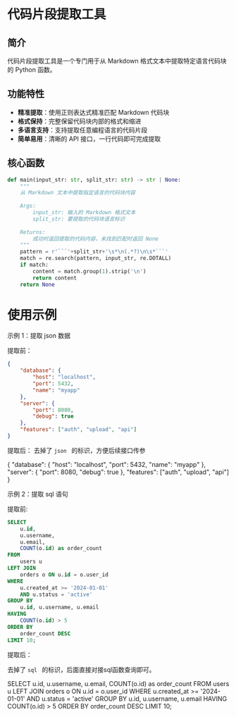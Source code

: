 # 代码片段提取工具

## 简介
代码片段提取工具是一个专门用于从 Markdown 格式文本中提取特定语言代码块的 Python 函数。

## 功能特性
- **精准提取**：使用正则表达式精准匹配 Markdown 代码块
- **格式保持**：完整保留代码块内部的格式和缩进
- **多语言支持**：支持提取任意编程语言的代码片段
- **简单易用**：清晰的 API 接口，一行代码即可完成提取

## 核心函数

```python
def main(input_str: str, split_str: str) -> str | None:
    """
    从 Markdown 文本中提取指定语言的代码块内容
    
    Args:
        input_str: 输入的 Markdown 格式文本
        split_str: 要提取的代码块语言标识
        
    Returns:
        成功时返回提取的代码内容，未找到匹配时返回 None
    """
    pattern = r'```'+split_str+'\s*\n(.*?)\n\s*```'
    match = re.search(pattern, input_str, re.DOTALL)
    if match:
        content = match.group(1).strip('\n')
        return content
    return None

```

# 使用示例
示例 1：提取 json 数据

提取前：
```json
{
    "database": {
        "host": "localhost",
        "port": 5432,
        "name": "myapp"
    },
    "server": {
        "port": 8080,
        "debug": true
    },
    "features": ["auth", "upload", "api"]
}
```

提取后：
去掉了 ```json ```  的标识，方便后续接口传参

{
    "database": {
        "host": "localhost",
        "port": 5432,
        "name": "myapp"
    },
    "server": {
        "port": 8080,
        "debug": true
    },
    "features": ["auth", "upload", "api"]
}

示例 2：提取 sql 语句

提取前:

```sql    
SELECT 
    u.id,
    u.username,
    u.email,
    COUNT(o.id) as order_count
FROM 
    users u
LEFT JOIN 
    orders o ON u.id = o.user_id
WHERE 
    u.created_at >= '2024-01-01'
    AND u.status = 'active'
GROUP BY 
    u.id, u.username, u.email
HAVING 
    COUNT(o.id) > 5
ORDER BY 
    order_count DESC
LIMIT 10;
```

提取后：

去掉了 ```sql ```  的标识，后面直接对接sql函数查询即可。

SELECT 
    u.id,
    u.username,
    u.email,
    COUNT(o.id) as order_count
FROM 
    users u
LEFT JOIN 
    orders o ON u.id = o.user_id
WHERE 
    u.created_at >= '2024-01-01'
    AND u.status = 'active'
GROUP BY 
    u.id, u.username, u.email
HAVING 
    COUNT(o.id) > 5
ORDER BY 
    order_count DESC
LIMIT 10;



